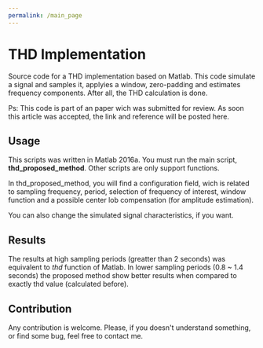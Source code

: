 ```yaml
---
permalink: /main_page
---
```


# THD Implementation

Source code for a THD implementation based on Matlab.
This code simulate a signal and samples it, applyies a window, zero-padding and estimates frequency components. After all, the THD calculation is done.

Ps: This code is part of an paper wich was submitted for review. As soon this article was accepted, the link and reference will be posted here.

## Usage

This scripts was written in Matlab 2016a. You must run the main script, **thd_proposed_method**. Other scripts are only support functions.

In thd_proposed_method, you will find a configuration field, wich is related to sampling frequency, period, selection of frequency of interest, window function and a possible center lob compensation (for amplitude estimation).

You can also change the simulated signal characteristics, if you want.

## Results

The results at high sampling periods (greatter than 2 seconds) was equivalent to *thd* function of Matlab. In lower sampling periods (0.8 ~ 1.4 seconds) the proposed method show better results when compared to exactly thd value (calculated before).

## Contribution

Any contribution is welcome. Please, if you doesn't understand something, or find some bug, feel free to contact me.
